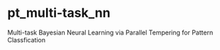 # pt_multi-task_nn
Multi-task Bayesian Neural Learning via Parallel Tempering for Pattern Classfication
